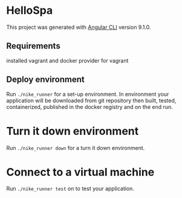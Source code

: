 # HelloSpa

This project was generated with [Angular CLI](https://github.com/angular/angular-cli) version 9.1.0.

## Requirements
installed vagrant and docker provider for vagrant

## Deploy environment

Run `./nike_runner` for a set-up environment.
    In environment your application will be downloaded from git repository then built, tested, containerized, published in the docker registry and on the end run. 

# Turn it down environment

Run `./nike_runner down` for a turn it down environment.

# Connect to a virtual machine

Run `./nike_runner test` on to test your application.